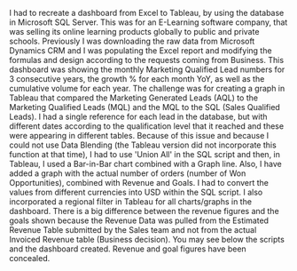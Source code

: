 I had to recreate a dashboard from Excel to Tableau, by using the database in Microsoft SQL Server. This was for an E-Learning software company, that was selling its online learning products globally to public and private schools.
Previously I was downloading the raw data from Microsoft Dynamics CRM and I was populating the Excel report and modifying the formulas and design according to the requests coming from Business.
This dashboard was showing the monthly Marketing Qualified Lead numbers for 3 consecutive years, the growth % for each month YoY, as well as the cumulative volume for each year. 
The challenge was for creating a graph in Tableau that compared the Marketing Generated Leads (AQL) to the Marketing Qualified Leads (MQL) and the MQL to the SQL (Sales Qualified Leads). 
I had a single reference for each lead in the database, but with different dates according to the qualification level that it reached and these were appearing in different tables. 
Because of this issue and because I could not use Data Blending (the Tableau version did not incorporate this function at that time), I had to use 'Union All' in the SQL script and then, in Tableau, I used a Bar-in-Bar chart combined with a Graph line. 
Also, I have added a graph with the actual number of orders (number of Won Opportunities), combined with Revenue and Goals. I had to convert the values from different currencies into USD within the SQL script. 
I also incorporated a regional filter in Tableau for all charts/graphs in the dashboard. 
There is a big difference between the revenue figures and the goals shown because the Revenue Data was pulled from the Estimated Revenue Table submitted by the Sales team and not from the actual Invoiced Revenue table (Business decision). 
You may see below the scripts and the dashboard created. Revenue and goal figures have been concealed. 
